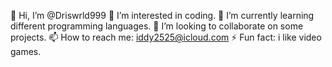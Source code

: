👋 Hi, I’m @Driswrld999 
👀 I’m interested in coding. 
🌱 I’m currently learning different programming languages. 
💞️ I’m looking to collaborate on some projects. 
📫 How to reach me: iddy2525@icloud.com 
⚡ Fun fact: i like video games.
